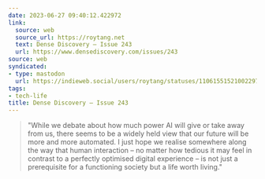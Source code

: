 ```yaml
---
date: 2023-06-27 09:40:12.422972
link:
  source: web
  source_url: https://roytang.net
  text: Dense Discovery – Issue 243
  url: https://www.densediscovery.com/issues/243
source: web
syndicated:
- type: mastodon
  url: https://indieweb.social/users/roytang/statuses/110615515210022971
tags:
- tech-life
title: Dense Discovery – Issue 243
---
```


> "While we debate about how much power AI will give or take away from us, there seems to be a widely held view that our future will be more and more automated. I just hope we realise somewhere along the way that human interaction – no matter how tedious it may feel in contrast to a perfectly optimised digital experience – is not just a prerequisite for a functioning society but a life worth living."